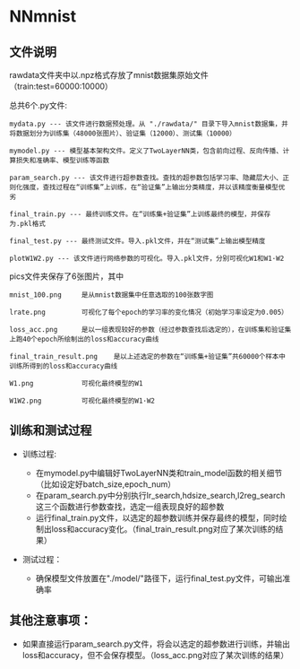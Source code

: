 # NNmnist

## 文件说明

rawdata文件夹中以.npz格式存放了mnist数据集原始文件（train:test=60000:10000）

总共6个.py文件:

    mydata.py --- 该文件进行数据预处理。从 "./rawdata/" 目录下导入mnist数据集，并将数据划分为训练集（48000张图片）、验证集（12000）、测试集（10000）
    
    mymodel.py --- 模型基本架构文件。定义了TwoLayerNN类，包含前向过程、反向传播、计算损失和准确率、模型训练等函数  
    
    param_search.py --- 该文件进行超参数查找。查找的超参数包括学习率、隐藏层大小、正则化强度，查找过程在“训练集”上训练，在“验证集”上输出分类精度，并以该精度衡量模型优劣
    
    final_train.py --- 最终训练文件。在“训练集+验证集”上训练最终的模型，并保存为.pkl格式 
    
    final_test.py --- 最终测试文件。导入.pkl文件，并在“测试集”上输出模型精度   
    
    plotW1W2.py --- 该文件进行网络参数的可视化。导入.pkl文件，分别可视化W1和W1·W2   

pics文件夹保存了6张图片，其中  

    mnist_100.png     是从mnist数据集中任意选取的100张数字图 
    
    lrate.png         可视化了每个epoch的学习率的变化情况（初始学习率设定为0.005） 
    
    loss_acc.png      是以一组表现较好的参数（经过参数查找后选定的），在训练集和验证集上跑40个epoch所绘制出的loss和accuracy曲线
    
    final_train_result.png    是以上述选定的参数在“训练集+验证集”共60000个样本中训练所得到的loss和accuracy曲线  
    
    W1.png            可视化最终模型的W1    
    
    W1W2.png          可视化最终模型的W1·W2  


## 训练和测试过程

* 训练过程:
    * 在mymodel.py中编辑好TwoLayerNN类和train_model函数的相关细节（比如设定好batch_size,epoch_num）
    * 在param_search.py中分别执行lr_search,hdsize_search,l2reg_search这三个函数进行参数查找，选定一组表现良好的超参数
    * 运行final_train.py文件，以选定的超参数训练并保存最终的模型，同时绘制出loss和accuracy变化。（final_train_result.png对应了某次训练的结果）

* 测试过程：
    * 确保模型文件放置在"./model/"路径下，运行final_test.py文件，可输出准确率

## 其他注意事项：

* 如果直接运行param_search.py文件，将会以选定的超参数进行训练，并输出loss和accuracy，但不会保存模型。（loss_acc.png对应了某次训练的结果）

